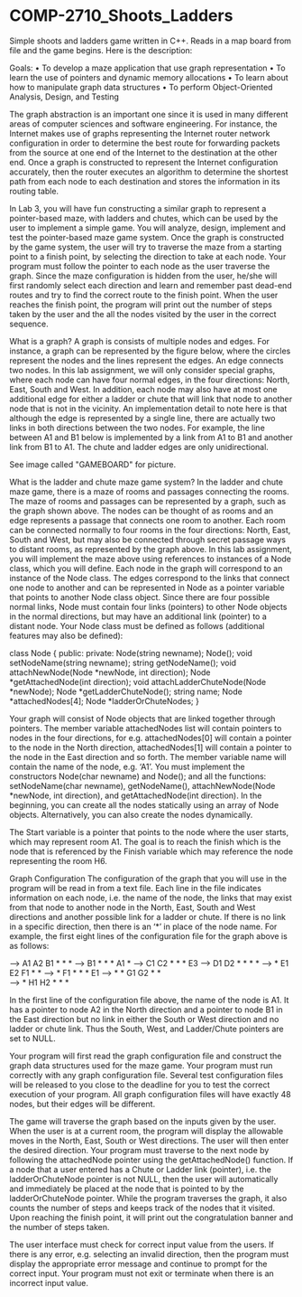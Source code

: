 COMP-2710_Shoots_Ladders
========================

Simple shoots and ladders game written in C++. Reads in a map board from file and the game begins. Here is the description:

Goals:
• To develop a maze application that use graph representation
• To learn the use of pointers and dynamic memory allocations
• To learn about how to manipulate graph data structures
• To perform Object-Oriented Analysis, Design, and Testing

The graph abstraction is an important one since it is used in many different areas of computer sciences and software engineering. For instance, the Internet makes use of graphs representing the Internet router network configuration in order to determine the best route for forwarding packets from the source at one end of the Internet to the destination at the other end. Once a graph is constructed to represent the Internet configuration accurately, then the router executes an algorithm to determine the shortest path from each node to each destination and stores the information in its routing table.

In Lab 3, you will have fun constructing a similar graph to represent a pointer-based maze, with ladders and chutes, which can be used by the user to implement a simple game. You will analyze, design, implement and test the pointer-based maze game system. Once the graph is constructed by the game system, the user will try to traverse the maze from a starting point to a finish point, by selecting the direction to take at each node. Your program must follow the pointer to each node as the user traverse the graph. Since the maze configuration is hidden from the user, he/she will first randomly select each direction and learn and remember past dead-end routes and try to find the correct route to the finish point. When the user reaches the finish point, the program will print out the number of steps taken by the user and the all the nodes visited by the user in the correct sequence.

What is a graph?
A graph is consists of multiple nodes and edges. For instance, a graph can be represented by the figure below, where the circles represent the nodes and the lines represent the edges. An edge connects two nodes. In this lab assignment, we will only consider special graphs, where each node can have four normal edges, in the four directions: North, East, South and West. In addition, each node may also have at most one additional edge for either a ladder or chute that will link that node to another node that is not in the vicinity. An implementation detail to note here is that although the edge is represented by a single line, there are actually two links in both directions between the two nodes. For example, the line between A1 and B1 below is implemented by a link from A1 to B1 and another link from B1 to A1. The chute and ladder edges are only unidirectional.

See image called "GAMEBOARD" for picture.

What is the ladder and chute maze game system?
In the ladder and chute maze game, there is a maze of rooms and passages connecting the rooms. The maze of rooms and passages can be represented by a graph, such as the graph shown above. The nodes can be thought of as rooms and an edge represents a passage that connects one room to another. Each room can be connected normally to four rooms in the four directions: North, East, South and West, but may also be connected through secret passage ways to distant rooms, as represented by the graph above.
In this lab assignment, you will implement the maze above using references to instances of a Node class, which you will define. Each node in the graph will correspond to an instance of the Node class. The edges correspond to the links that connect one node to another and can be represented in Node as a pointer variable that points to another Node class object. Since there are four possible normal links, Node must contain four links (pointers) to other Node objects in the normal directions, but may have an additional link (pointer) to a distant node. Your Node class must be defined as follows (additional features may also be defined):

class Node {
public:
private:
Node(string newname);
Node();
void setNodeName(string newname);
string getNodeName();
void attachNewNode(Node *newNode, int direction);
Node *getAttachedNode(int direction);
void attachLadderChuteNode(Node *newNode);
Node *getLadderChuteNode();
string name;
Node *attachedNodes[4];
Node *ladderOrChuteNodes;
}

Your graph will consist of Node objects that are linked together through pointers. The member variable attachedNodes list will contain pointers to nodes in the four directions, for e.g. attachedNodes[0] will contain a pointer to the node in the North direction, attachedNodes[1] will contain a pointer to the node in the East direction and so forth. The member variable name will contain the name of the node, e.g. ‘A1’. You must implement the constructors Node(char newname) and Node(); and all the functions: setNodeName(char newname), getNodeName(), attachNewNode(Node *newNode, int direction), and getAttachedNode(int direction). In the beginning, you can create all the nodes statically using an array of Node objects. Alternatively, you can also create the nodes dynamically.

The Start variable is a pointer that points to the node where the user starts, which may represent room A1. The goal is to reach the finish which is the node that is referenced by the Finish variable which may reference the node representing the room H6.

Graph Configuration
The configuration of the graph that you will use in the program will be read in from a text file. Each line in the file indicates information on each node, i.e. the name of the node, the links that may exist from that node to another node in the North, East, South and West directions and another possible link for a ladder or chute. If there is no link in a specific direction, then there is an ‘*’ in place of the node name. For example, the first eight lines of the configuration file for the graph above is as follows:

-->   A1 A2 B1 * * *
-->   B1 * * * A1 * 
-->   C1 C2 * * * E3
-->   D1 D2 * * * *
-->   * E1 E2 F1 * *
-->   * F1 * * * E1 
-->   * * G1 G2 * *  
-->   * H1 H2 * * * 

In the first line of the configuration file above, the name of the node is A1. It has a pointer to node A2 in the North direction and a pointer to node B1 in the East direction but no link in either the South or West direction and no ladder or chute link. Thus the South, West, and Ladder/Chute pointers are set to NULL.

Your program will first read the graph configuration file and construct the graph data structures used for the maze game. Your program must run correctly with any graph configuration file. Several test configuration files will be released to you close to the deadline for you to test the correct execution of your program. All graph configuration files will have exactly 48 nodes, but their edges will be different.

The game will traverse the graph based on the inputs given by the user. When the user is at a current room, the program will display the allowable moves in the North, East, South or West directions. The user will then enter the desired direction. Your program must traverse to the next node by following the attachedNode pointer using the getAttachedNode() function. If a node that a user entered has a Chute or Ladder link (pointer), i.e. the ladderOrChuteNode pointer is not NULL, then the user will automatically and immediately be placed at the node that is pointed to by the ladderOrChuteNode pointer. While the program traverses the graph, it also counts the number of steps and keeps track of the nodes that it visited. Upon reaching the finish point, it will print out the congratulation banner and the number of steps taken.

The user interface must check for correct input value from the users. If there is any error, e.g. selecting an invalid direction, then the program must display the appropriate error message and continue to prompt for the correct input. Your program must not exit or terminate when there is an incorrect input value.

